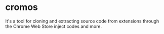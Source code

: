 # cromos
 It's a tool for cloning and extracting source code from extensions through the Chrome Web Store inject codes and more.
